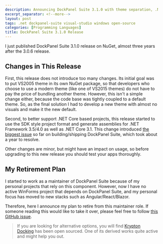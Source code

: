 ```yaml
---
description: Announcing DockPanel Suite 3.1.0 with theme separation, .NET Core 3.1 support, and SDK-style project format - plus important information about the future of this popular WinForms docking library
excerpt_separator: <!--more-->
layout: post
tags: .net dockpanel-suite visual-studio windows open-source
categories: [Programming Languages]
title: DockPanel Suite 3.1.0 Release
---
```

I just published DockPanel Suite 3.1.0 release on NuGet, almost three years after the 3.0.6 release.
<!--more-->

## Changes in This Release

First, this release does not introduce too many changes. Its initial goal was to put VS2005 theme in its own NuGet package, so that developers who choose to use a modern theme (like one of VS2015 themes) do not have to pay the price of bundling another theme. However, this isn't a simple change either, because the code base was tightly coupled to a default theme. So, as the final solution I had to develop a new theme with almost no visuals and make it the new default.

Second, to better support .NET Core based projects, this release started to use the SDK style project format and generate assemblies for .NET Framework 3.5/4.0 as well as .NET Core 3.1. This change introduced [the biggest issue](https://github.com/dockpanelsuite/dockpanelsuite/issues/616) so far on building/shipping DockPanel Suite, which took about a year to resolve.

Other changes are minor, but might have an impact on usage, so before upgrading to this new release you should test your apps thoroughly.

## My Retirement Plan

I started to work as a maintainer of DockPanel Suite because of my personal projects that rely on this component. However, now I have no active WinForms project that depends on DockPanel Suite, and my personal focus has moved to new stacks such as Angular/React/Blazor.

Therefore, here I announce my plan to retire from this maintainer role. If someone reading this would like to take it over, please feel free to follow [this GitHub issue](https://github.com/dockpanelsuite/dockpanelsuite/issues/663).

> If you are looking for alternative options, you will find [Krypton Docking](https://github.com/ComponentFactory/Krypton) has been open sourced. One of its derived works quite active and might help you out.
